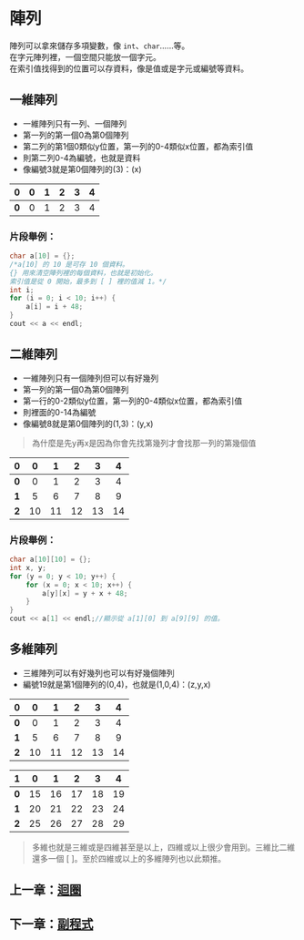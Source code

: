 # 陣列

陣列可以拿來儲存多項變數，像 `int`、`char`……等。  
在字元陣列裡，一個空間只能放一個字元。  
在索引值找得到的位置可以存資料，像是值或是字元或編號等資料。

## 一維陣列

- 一維陣列只有一列、一個陣列
- 第一列的第一個0為第0個陣列
- 第二列的第1個0類似y位置，第一列的0-4類似x位置，都為索引值
- 則第二列0-4為編號，也就是資料
- 像編號3就是第0個陣列的(3)：(x)

|0|0|1|2|3|4|
|:----:|:----:|:----:|:----:|:----:|:----:|
|**0**|0|1|2|3|4|

### 片段舉例：

```cpp
char a[10] = {};
/*a[10] 的 10 是可存 10 個資料。
{} 用來清空陣列裡的每個資料，也就是初始化。
索引值是從 0 開始，最多到 [ ] 裡的值減 1。*/
int i;
for (i = 0; i < 10; i++) {
    a[i] = i + 48;
}
cout << a << endl;
```

## 二維陣列

- 一維陣列只有一個陣列但可以有好幾列
- 第一列的第一個0為第0個陣列
- 第一行的0-2類似y位置，第一列的0-4類似x位置，都為索引值
- 則裡面的0-14為編號
- 像編號8就是第0個陣列的(1,3)：(y,x)
> 為什麼是先y再x是因為你會先找第幾列才會找那一列的第幾個值

|0|0|1|2|3|4|
|:----:|:----:|:----:|:----:|:----:|:----:|
|**0**|0|1|2|3|4|
|**1**|5|6|7|8|9|
|**2**|10|11|12|13|14|

### 片段舉例：

```cpp
char a[10][10] = {};
int x, y;
for (y = 0; y < 10; y++) {
    for (x = 0; x < 10; x++) {
        a[y][x] = y + x + 48;
    }
}
cout << a[1] << endl;//顯示從 a[1][0] 到 a[9][9] 的值。
```

## 多維陣列

- 三維陣列可以有好幾列也可以有好幾個陣列
- 編號19就是第1個陣列的(0,4)，也就是(1,0,4)：(z,y,x)

|0|0|1|2|3|4|
|:----:|:----:|:----:|:----:|:----:|:----:|
|**0**|0|1|2|3|4|
|**1**|5|6|7|8|9|
|**2**|10|11|12|13|14|

|1|0|1|2|3|4|
|:----:|:----:|:----:|:----:|:----:|:----:|
|**0**|15|16|17|18|19|
|**1**|20|21|22|23|24|
|**2**|25|26|27|28|29|

> 多維也就是三維或是四維甚至是以上，四維或以上很少會用到。三維比二維還多一個 [ ]。至於四維或以上的多維陣列也以此類推。

## 上一章：[迴圈](https://github.com/xixa3333/C-Plus-Plus-Textbook/blob/main/%E8%BF%B4%E5%9C%88.md)
## 下一章：[副程式](https://github.com/xixa3333/C-Plus-Plus-Textbook/blob/main/%E5%89%AF%E7%A8%8B%E5%BC%8F.md)
